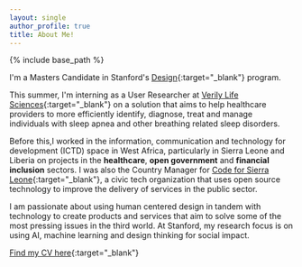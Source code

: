 ```yaml
---
layout: single
author_profile: true
title: About Me!
---
```


{% include base_path %}

I'm a Masters Candidate in Stanford's [Design](http://designimpact.stanford.edu/){:target="_blank"} program. 

This summer, I'm interning as a User Researcher at [Verily Life Sciences](https://verily.com/){:target="_blank"} on a solution that aims to help healthcare providers to more efficiently identify, diagnose, treat and manage individuals with sleep apnea and other breathing related sleep disorders.

Before this,I worked in the information, communication and technology for development (ICTD) space in West Africa, particularly in Sierra Leone and Liberia on projects in the **healthcare**, **open government** and **financial
inclusion** sectors. I was also the Country Manager for [Code for Sierra Leone](https://codeforsierraleone.org){:target="_blank"}, a civic tech organization that
uses open source technology to improve the delivery of services in the public sector.

I am passionate about using human centered design in tandem with technology to
create products and services that aim to solve some of the most pressing issues in the
third world. At Stanford, my research focus is on using AI, machine learning and design thinking for social impact.

[Find my CV here](/pdfs/CV_Usman_Khaliq.pdf){:target="_blank"}

